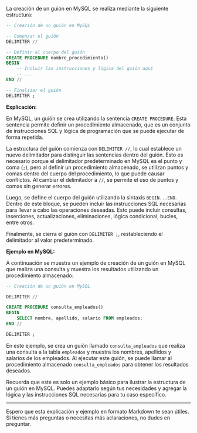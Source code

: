 La creación de un guión en MySQL se realiza mediante la siguiente estructura:

```sql
-- Creación de un guión en MySQL

-- Comenzar el guión
DELIMITER //

-- Definir el cuerpo del guión
CREATE PROCEDURE nombre_procedimiento()
BEGIN
    -- Incluir las instrucciones y lógica del guión aquí
    -- ...
END //

-- Finalizar el guión
DELIMITER ;
```

**Explicación:**

En MySQL, un guión se crea utilizando la sentencia `CREATE PROCEDURE`. Esta sentencia permite definir un procedimiento almacenado, que es un conjunto de instrucciones SQL y lógica de programación que se puede ejecutar de forma repetida.

La estructura del guión comienza con `DELIMITER //`, lo cual establece un nuevo delimitador para distinguir las sentencias dentro del guión. Esto es necesario porque el delimitador predeterminado en MySQL es el punto y coma (`;`), pero al definir un procedimiento almacenado, se utilizan puntos y comas dentro del cuerpo del procedimiento, lo que puede causar conflictos. Al cambiar el delimitador a `//`, se permite el uso de puntos y comas sin generar errores.

Luego, se define el cuerpo del guión utilizando la sintaxis `BEGIN...END`. Dentro de este bloque, se pueden incluir las instrucciones SQL necesarias para llevar a cabo las operaciones deseadas. Esto puede incluir consultas, inserciones, actualizaciones, eliminaciones, lógica condicional, bucles, entre otros.

Finalmente, se cierra el guión con `DELIMITER ;`, restableciendo el delimitador al valor predeterminado.

**Ejemplo en MySQL:**

A continuación se muestra un ejemplo de creación de un guión en MySQL que realiza una consulta y muestra los resultados utilizando un procedimiento almacenado:

```sql
-- Creación de un guión en MySQL

DELIMITER //

CREATE PROCEDURE consulta_empleados()
BEGIN
    SELECT nombre, apellido, salario FROM empleados;
END //

DELIMITER ;
```

En este ejemplo, se crea un guión llamado `consulta_empleados` que realiza una consulta a la tabla `empleados` y muestra los nombres, apellidos y salarios de los empleados. Al ejecutar este guión, se puede llamar al procedimiento almacenado `consulta_empleados` para obtener los resultados deseados.

Recuerda que este es solo un ejemplo básico para ilustrar la estructura de un guión en MySQL. Puedes adaptarlo según tus necesidades y agregar la lógica y las instrucciones SQL necesarias para tu caso específico.

---

Espero que esta explicación y ejemplo en formato Markdown te sean útiles. Si tienes más preguntas o necesitas más aclaraciones, no dudes en preguntar.